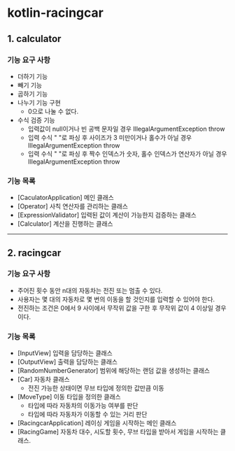 # kotlin-racingcar
## 1. calculator
### 기능 요구 사항
* 더하기 기능
* 빼기 기능
* 곱하기 기능
* 나누기 기능 구현
    * 0으로 나눌 수 없다.
* 수식 검증 기능
    * 입력값이 null이거나 빈 공백 문자일 경우 IllegalArgumentException throw
    * 입력 수식 " "로 파싱 후 사이즈가 3 미만이거나 홀수가 아닐 경우 IllegalArgumentException throw
    * 입력 수식 " "로 파싱 후 짝수 인덱스가 숫자, 홀수 인덱스가 연산자가 아닐 경우 IllegalArgumentException throw

### 기능 목록
* [CaculatorApplication] 메인 클래스
* [Operator] 사칙 연산자를 관리하는 클래스
* [ExpressionValidator] 입력된 값이 계산이 가능한지 검증하는 클래스
* [Calculator] 계산을 진행하는 클래스

---

## 2. racingcar
### 기능 요구 사항
* 주어진 횟수 동안 n대의 자동차는 전진 또는 멈출 수 있다.
* 사용자는 몇 대의 자동차로 몇 번의 이동을 할 것인지를 입력할 수 있어야 한다.
* 전진하는 조건은 0에서 9 사이에서 무작위 값을 구한 후 무작위 값이 4 이상일 경우이다.

### 기능 목록
* [InputView] 입력을 담당하는 클래스
* [OutputView] 출력을 담당하는 클래스
* [RandomNumberGenerator] 범위에 해당하는 랜덤 값을 생성하는 클래스
* [Car] 자동차 클래스
  * 전진 가능한 상태이면 무브 타입에 정의한 값만큼 이동
* [MoveType] 이동 타입을 정의한 클래스
  * 타입에 따라 자동차의 이동가능 여부를 판단
  * 타입에 따라 자동차가 이동할 수 있는 거리 판단
* [RacingcarApplication] 레이싱 게임을 시작하는 메인 클래스
* [RacingGame] 자동차 대수, 시도할 횟수, 무브 타입을 받아서 게임을 시작하는 클래스.
